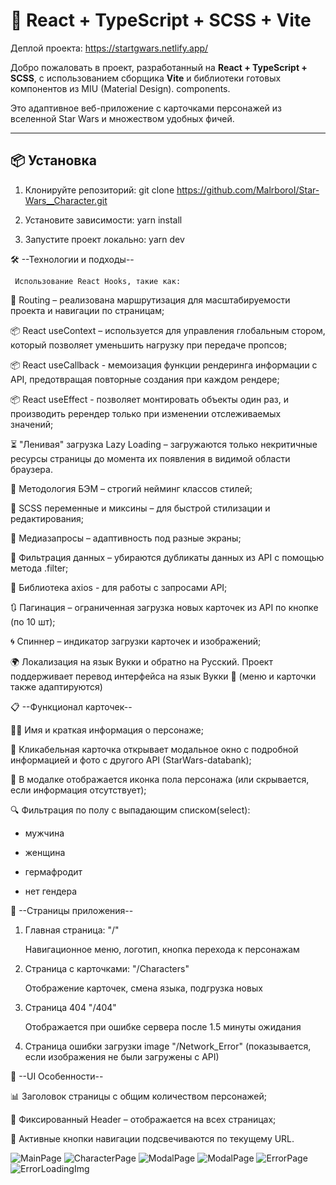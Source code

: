 # 🚀 React + TypeScript + SCSS + Vite

Деплой проекта: https://startgwars.netlify.app/

Добро пожаловать в проект, разработанный на **React + TypeScript + SCSS**, с использованием сборщика **Vite** и библиотеки готовых компонентов из MIU (Material Design).
components.

Это адаптивное веб-приложение с карточками персонажей из вселенной Star Wars и множеством удобных фичей.

---

## 📦 Установка

1. Клонируйте репозиторий: git clone https://github.com/MalrboroI/Star-Wars__Character.git
2. Установите зависимости: yarn install

3. Запустите проект локально: yarn dev

🛠️ --Технологии и подходы--

     Использование React Hooks, такие как:

🔀 Routing – реализована маршрутизация для масштабируемости проекта и навигации по страницам;

📦 React useContext – используется для управления глобальным стором, который позволяет уменьшить нагрузку при передаче пропсов;

📦 React useCallback - мемоизация функции рендеринга информации с API, предотвращая повторные создания при каждом рендере;

📦 React useEffect - позволяет монтировать объекты один раз, и производить ререндер только при изменении отслеживаемых значений;

⏳ "Ленивая" загрузка Lazy Loading – загружаются только некритичные ресурсы страницы до момента их появления в видимой области браузера.

🎯 Методология БЭМ – строгий нейминг классов стилей;

🧩 SCSS переменные и миксины – для быстрой стилизации и редактирования;

📱 Медиазапросы – адаптивность под разные экраны;

🔄 Фильтрация данных – убираются дубликаты данных из API с помощью метода .filter;

🔄 Библиотека axios - для работы с запросами API;

🔃 Пагинация – ограниченная загрузка новых карточек из API по кнопке (по 10 шт);

🌀 Спиннер – индикатор загрузки карточек и изображений;

🌍 Локализация на язык Вукки и обратно на Русский. Проект поддерживает перевод интерфейса на язык Вукки 🌌
(меню и карточки также адаптируются)

📋 --Функционал карточек--

🧑‍🚀 Имя и краткая информация о персонаже;

📸 Кликабельная карточка открывает модальное окно с подробной информацией и фото с другого API (StarWars-databank);

🚻 В модалке отображается иконка пола персонажа (или скрывается, если информация отсутствует);

🔍 Фильтрация по полу с выпадающим списком(select):

- мужчина

- женщина

- гермафродит

- нет гендера

🧭 --Страницы приложения--

1. Главная страница: "/"

   Навигационное меню, логотип, кнопка перехода к персонажам

2. Страница с карточками: "/Characters"

   Отображение карточек, смена языка, подгрузка новых

3. Страница 404 "/404"

   Отображается при ошибке сервера после 1.5 минуты ожидания

4. Страница ошибки загрузки image "/Network_Error" (показывается, если изображения не были загружены с API)

🧭 --UI Особенности--

📊 Заголовок страницы с общим количеством персонажей;

📌 Фиксированный Header – отображается на всех страницах;

🔗 Активные кнопки навигации подсвечиваются по текущему URL.


<img src="public/ImageProject/photo_2025-04-06_15-03-45.jpg" alt="MainPage">
<img src="public/ImageProject/photo_08-04-2025 095843.jpg" alt="CharacterPage">
<img src="public/ImageProject/photo_08-04-2025 095853.jpg" alt="ModalPage">
<img src="public/ImageProject/photo_2025-04-06_15-03-36.jpg" alt="ModalPage">
<img src="public/ImageProject/photo_2025-04-06_15-03-23.jpg" alt="ErrorPage">
<img src="public/ImageProject/photo_2025-04-06_15-03-49.jpg" alt="ErrorLoadingImg">
